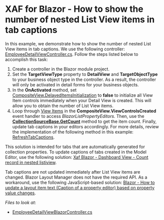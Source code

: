 # XAF for Blazor - How to show the number of nested List View items in tab captions

In this example, we demonstrate how to show the number of nested List View items in tab captions. We use the following controller: [EmployeeDetailViewController.cs](./DetailViewTabCount.Module.Blazor/Controllers/EmployeeDetailViewBlazorController.cs). Follow the steps listed below to accomplish this task:
1. Create a controller in the Blazor module project.
2. Set the **TargetViewType** property to **DetailView** and **TargetObjectType** to your business object type in the controller. As a result, the controller will only be activated in detail forms for your business objects.
3. In the **OnActivated** method, set [CompositeView.DelayedItemsInitialization](https://docs.devexpress.com/eXpressAppFramework/DevExpress.ExpressApp.CompositeView.DelayedItemsInitialization) to **false** to initialize all View Item controls immediately when your Detail View is created. This will allow you to obtain the number of List View items.
4. Loop through [View Items](https://docs.devexpress.com/eXpressAppFramework/112612/concepts/ui-construction/view-items) in the **CompositeView.ViewControlsCreated** event handler to access *BlazorListPropertyEditors*. Then, use the **[CollectionSourceBase.GetCount](https://docs.devexpress.com/eXpressAppFramework/DevExpress.ExpressApp.CollectionSourceBase.GetCount)** method to get the item count. Finally, update tab captions in your editors accordingly. For more details, review the implementation of the following method in this example: [RefreshTabCaptions](./DetailViewTabCount.Module.Blazor/Controllers/EmployeeDetailViewBlazorController.cs#L27).

This solution is intended for tabs that are automatically generated for collection properties. To update captions of tabs created in the Model Editor, use the following solution: <a href="https://supportcenter.devexpress.com/ticket/details/t1084394/xaf-blazor-dashboard-view-count-record-in-nested-listiview">Xaf Blazor - Dashboard View - Count record in nested listiview</a>.

Tab captions are not updated immediately after List View items are changed. Blazor Layout Manager does not have the required API. As a workaround, use the following JavaScript-based solution: <a href="https://supportcenter.devexpress.com/ticket/details/t1050385/blazor-how-to-update-a-layout-item-text-caption-of-a-property-editor-based-on-property">Blazor - How to update a layout item text (Caption of a property editor) based on property value changes</a>.

<!-- default file list -->
*Files to look at*:

* [EmployeeDetailViewBlazorController.cs](./DetailViewTabCount.Module.Blazor/Controllers/EmployeeDetailViewBlazorController.cs)
<!-- default file list end -->
